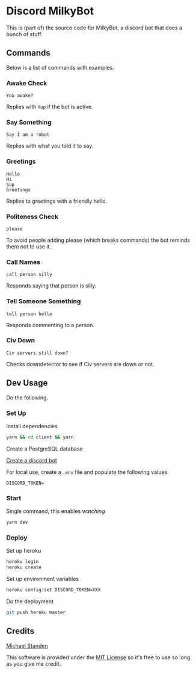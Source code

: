 # Discord MilkyBot

This is (part of) the source code for MilkyBot, a discord bot that does a bunch of stuff.

## Commands

Below is a list of commands with examples.

### Awake Check

```
You awake?
```

Replies with `Yup` if the bot is active.

### Say Something

```
Say I am a robot
```

Replies with what you told it to say.

### Greetings

```
Hello
Hi
Sup
Greetings
```

Replies to greetings with a friendly hello.

### Politeness Check

```
please
```

To avoid people adding please (which breaks commands) the bot reminds them not to use it.

### Call Names

```
call person silly
```

Responds saying that person is silly.

### Tell Someone Something

```
tell person hello
```

Responds commenting to a person.

### Civ Down

```
Civ servers still down?
```

Checks downdetector to see if Civ servers are down or not.

## Dev Usage

Do the following.

### Set Up

Install dependencies

```sh
yarn && cd client && yarn
```

Create a PostgreSQL database

[Create a discord bot](https://discordjs.guide/preparations/setting-up-a-bot-application.html#creating-your-bot)

For local use, create a `.env` file and populate the following values:

```
DISCORD_TOKEN=
```

### Start

Single command, this enables *watching*

```sh
yarn dev
```

### Deploy

Set up heroku

```sh
heroku login
heroku create
```

Set up environment variables

```sh
heroku config:set DISCORD_TOKEN=XXX
```

Do the deployment

```sh
git push heroku master
```

## Credits

[Michael Standen](https://michael.standen.link)

This software is provided under the [MIT License](https://tldrlegal.com/license/mit-license) so it's free to use so long as you give me credit.
